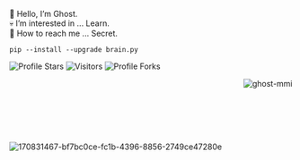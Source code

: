 👻 Hello, I’m Ghost.<br>
💀 I’m interested in ... Learn.<br>
💬 How to reach me ... Secret.<br>

```sh-session
pip --install --upgrade brain.py
```
<img src="https://img.shields.io/badge/dynamic/json?&label=%20Stars&color=633986&style=flat&style=for-the-badge&query=%24.stars&url=https://api.github-star-counter.workers.dev/user/Ghost-MMI" alt="Profile Stars"></a>
<img src="https://komarev.com/ghpvc/?username=Ghost-MMI&label=Profile%20Views&color=633986&style=flat&label=Visitors" alt="Visitors"></a>
<img src="https://img.shields.io/badge/dynamic/json?&label=%20Forks&color=633986&style=flat&style=for-the-badge&query=%24.forks&url=https://api.github-star-counter.workers.dev/user/Ghost-MMI" alt="Profile Forks"></a>

</a><img align="right" src="https://github-readme-stats.vercel.app/api/top-langs?username=Ghost-MMI&count_private=true&hide=procfile,css&theme=dark&border_color=000000&cache_seconds=1800&layout=compact&langs_count=10&custom_title=Most Used Coding Languages" alt="ghost-mmi" /> </p><br>

<br><br><br>





<br>![170831467-bf7bc0ce-fc1b-4396-8856-2749ce47280e](https://user-images.githubusercontent.com/89956771/178134569-5be7b0c7-4087-48dd-9c02-1f80d705b42f.gif)

